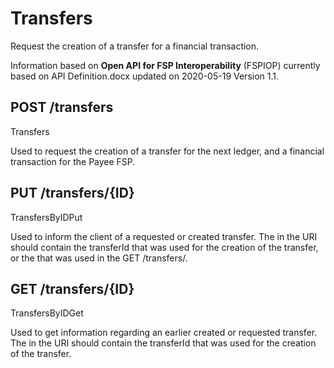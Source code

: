 # Transfers

Request the creation of a transfer for a financial transaction.

Information based on **Open API for FSP Interoperability** (FSPIOP) currently based on API Definition.docx updated on 2020-05-19 Version 1.1.

## POST /transfers

Transfers

Used to request the creation of a transfer for the next ledger, and a financial transaction for the Payee FSP.

## PUT /transfers/{ID}

TransfersByIDPut

Used to inform the client of a requested or created transfer. The in the URI should contain the transferId that was used for the creation of the transfer, or the that was used in the GET /transfers/.

## GET /transfers/{ID}

TransfersByIDGet

Used to get information regarding an earlier created or requested transfer. The in the URI should contain the transferId that was used for the creation of the transfer.
